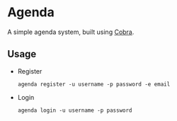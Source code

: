 # Agenda

A simple agenda system, built using [Cobra](https://github.com/spf13/cobra).

## Usage

- Register

    ```
    agenda register -u username -p password -e email
    ```

- Login

    ```
    agenda login -u username -p password
    ```